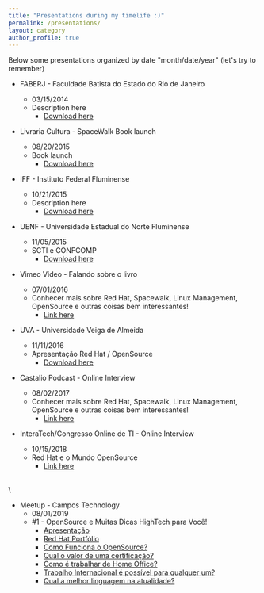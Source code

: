```yaml
---
title: "Presentations during my timelife :)"
permalink: /presentations/
layout: category
author_profile: true
---
```

Below some presentations organized by date "month/date/year" (let's try to remember)


- FABERJ - Faculdade Batista do Estado do Rio de Janeiro
  - 03/15/2014
  - Description here
    - [Download here](#)


- Livraria Cultura - SpaceWalk Book launch
  - 08/20/2015
  - Book launch
    - [Download here](#)


- IFF - Instituto Federal Fluminense
  - 10/21/2015
  - Description here
    - [Download here](#)


- UENF - Universidade Estadual do Norte Fluminense
  - 11/05/2015
  - SCTI e CONFCOMP
    - [Download here](/assets/files/SCTI_11.05.2015.pdf)


- Vimeo Video - Falando sobre o livro
  - 07/01/2016
  - Conhecer mais sobre Red Hat, Spacewalk, Linux Management, OpenSource e outras coisas bem interessantes!
    - [Link here](https://vimeo.com/173124755)


- UVA - Universidade Veiga de Almeida
  - 11/11/2016
  - Apresentação Red Hat / OpenSource
    - [Download here](#)


- Castalio Podcast - Online Interview
  - 08/02/2017
  - Conhecer mais sobre Red Hat, Spacewalk, Linux Management, OpenSource e outras coisas bem interessantes!
    - [Link here](https://www.youtube.com/watch?v=U8V6_7ZotwI)



- InteraTech/Congresso Online de TI - Online Interview
  - 10/15/2018
  - Red Hat e o Mundo OpenSource
    - [Link here](https://www.youtube.com/watch?v=59F9iYH0KBQ)

\
\
- Meetup - Campos Technology
  - 08/01/2019 
  - #1 - OpenSource e Muitas Dicas HighTech para Você!
    - [Apresentação](/assets/files/meetup_01_Apresentacao.pdf)
    - [Red Hat Portfólio](/assets/files/meetup_01_Red_Hat_Corporate_Presentation_PT-BR.pdf)
    - [Como Funciona o OpenSource?](/assets/files/meetup_01_Como_funciona_o_OpenSource.pdf)
    - [Qual o valor de uma certificação?](/assets/files/meetup_01_Qual_o_valor_de_uma_certificacao_para_o_mercado_de_trabalho.pdf)
    - [Como é trabalhar de Home Office?](/assets/files/meetup_01_Como_e_trabalhar_de_home_office.pdf)
    - [Trabalho Internacional é possível para qualquer um?](/assets/files/meetup_01_Trabalho_internacional_e_possivel_para_qualquer_um.pdf)
    - [Qual a melhor linguagem na atualidade?](/assets/files/meetup_01_Qual_a_melhor_linguagem_na_atualidade.pdf)

